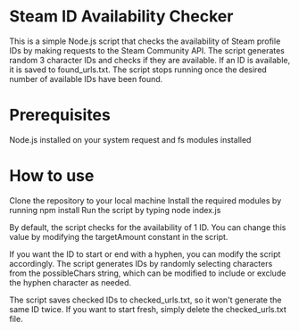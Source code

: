 # Steam ID Availability Checker

This is a simple Node.js script that checks the availability of Steam profile IDs by making requests to the Steam Community API. The script generates random 3 character IDs and checks if they are available. If an ID is available, it is saved to found_urls.txt. The script stops running once the desired number of available IDs have been found.

# Prerequisites
Node.js installed on your system
request and fs modules installed

# How to use
Clone the repository to your local machine
Install the required modules by running npm install
Run the script by typing node index.js

By default, the script checks for the availability of 1 ID. You can change this value by modifying the targetAmount constant in the script.

If you want the ID to start or end with a hyphen, you can modify the script accordingly. The script generates IDs by randomly selecting characters from the possibleChars string, which can be modified to include or exclude the hyphen character as needed.

The script saves checked IDs to checked_urls.txt, so it won't generate the same ID twice. If you want to start fresh, simply delete the checked_urls.txt file.
